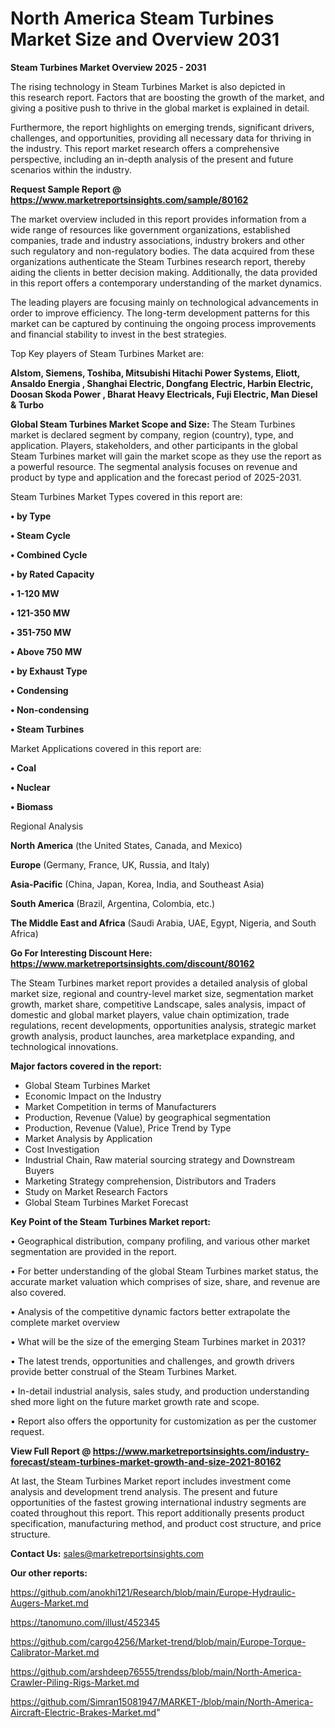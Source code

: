 # North America Steam Turbines Market Size and Overview 2031

<Strong> Steam Turbines Market Overview 2025 - 2031</strong>

The rising technology in Steam Turbines Market is also depicted in this research report. Factors that are boosting the growth of the market, and giving a positive push to thrive in the global market is explained in detail.

Furthermore, the report highlights on emerging trends, significant drivers, challenges, and opportunities, providing all necessary data for thriving in the industry. This report market research offers a comprehensive perspective, including an in-depth analysis of the present and future scenarios within the industry.

<strong>Request Sample Report @ <a href=https://www.marketreportsinsights.com/sample/80162>https://www.marketreportsinsights.com/sample/80162</a></strong>

The market overview included in this report provides information from a wide range of resources like government organizations, established companies, trade and industry associations, industry brokers and other such regulatory and non-regulatory bodies. The data acquired from these organizations authenticate the Steam Turbines research report, thereby aiding the clients in better decision making. Additionally, the data provided in this report offers a contemporary understanding of the market dynamics.

The leading players are focusing mainly on technological advancements in order to improve efficiency. The long-term development patterns for this market can be captured by continuing the ongoing process improvements and financial stability to invest in the best strategies.

Top Key players of Steam Turbines Market are:

<strong>Alstom, Siemens, Toshiba, Mitsubishi Hitachi Power Systems, Eliott, Ansaldo Energia , Shanghai Electric, Dongfang Electric, Harbin Electric, Doosan Skoda Power , Bharat Heavy Electricals, Fuji Electric, Man Diesel & Turbo</strong>

<strong><b>Global Steam Turbines Market Scope and Size:</b></strong>
The Steam Turbines market is declared segment by company, region (country), type, and application. Players, stakeholders, and other participants in the global Steam Turbines market will gain the market scope as they use the report as a powerful resource. The segmental analysis focuses on revenue and product by type and application and the forecast period of 2025-2031.

Steam Turbines Market Types covered in this report are:

<strong>• by Type

• Steam Cycle

• Combined Cycle

• by Rated Capacity

• 1-120 MW

• 121-350 MW

• 351-750 MW

• Above 750 MW

• by Exhaust Type

• Condensing

• Non-condensing

• Steam Turbines</strong>

Market Applications covered in this report are:

<strong>• Coal

• Nuclear

• Biomass</strong> 

Regional Analysis

<strong>North America</strong> (the United States, Canada, and Mexico)

<strong>Europe</strong> (Germany, France, UK, Russia, and Italy)

<strong>Asia-Pacific</strong> (China, Japan, Korea, India, and Southeast Asia)

<strong>South America</strong> (Brazil, Argentina, Colombia, etc.)

<strong>The Middle East and Africa</strong> (Saudi Arabia, UAE, Egypt, Nigeria, and South Africa)

<strong>Go For Interesting Discount Here: <a href=https://www.marketreportsinsights.com/discount/80162>https://www.marketreportsinsights.com/discount/80162</a></strong>

The Steam Turbines market report provides a detailed analysis of global market size, regional and country-level market size, segmentation market growth, market share, competitive Landscape, sales analysis, impact of domestic and global market players, value chain optimization, trade regulations, recent developments, opportunities analysis, strategic market growth analysis, product launches, area marketplace expanding, and technological innovations.

<strong><b>Major factors covered in the report:</b></strong>
<ul>
  <li>Global Steam Turbines Market </li>
  <li>Economic Impact on the Industry</li>
  <li>Market Competition in terms of Manufacturers</li>
  <li>Production, Revenue (Value) by geographical segmentation</li>
  <li>Production, Revenue (Value), Price Trend by Type</li>
  <li>Market Analysis by Application</li>
  <li>Cost Investigation</li>
  <li>Industrial Chain, Raw material sourcing strategy and Downstream Buyers</li>
  <li>Marketing Strategy comprehension, Distributors and Traders</li>
  <li>Study on Market Research Factors</li>
  <li>Global Steam Turbines Market Forecast</li>
</ul>

<strong><b>Key Point of the Steam Turbines Market report:</b></strong>

• Geographical distribution, company profiling, and various other market segmentation are provided in the report.

• For better understanding of the global Steam Turbines market status, the accurate market valuation which comprises of size, share, and revenue are also covered.

• Analysis of the competitive dynamic factors better extrapolate the complete market overview

• What will be the size of the emerging Steam Turbines market in 2031?

• The latest trends, opportunities and challenges, and growth drivers provide better construal of the Steam Turbines Market.

• In-detail industrial analysis, sales study, and production understanding shed more light on the future market growth rate and scope.

• Report also offers the opportunity for customization as per the customer request.

<strong><b>View Full Report @ <a href=https://www.marketreportsinsights.com/industry-forecast/steam-turbines-market-growth-and-size-2021-80162>https://www.marketreportsinsights.com/industry-forecast/steam-turbines-market-growth-and-size-2021-80162</a></b></strong>


At last, the Steam Turbines Market report includes investment come analysis and development trend analysis. The present and future opportunities of the fastest growing international industry segments are coated throughout this report. This report additionally presents product specification, manufacturing method, and product cost structure, and price structure.

<strong>Contact Us:</strong>
sales@marketreportsinsights.com

<strong>Our other reports:</strong>

<a href=https://github.com/anokhi121/Research/blob/main/Europe-Hydraulic-Augers-Market.md>https://github.com/anokhi121/Research/blob/main/Europe-Hydraulic-Augers-Market.md</a>

<a href=https://tanomuno.com/illust/452345>https://tanomuno.com/illust/452345</a>

<a href=https://github.com/cargo4256/Market-trend/blob/main/Europe-Torque-Calibrator-Market.md>https://github.com/cargo4256/Market-trend/blob/main/Europe-Torque-Calibrator-Market.md</a>

<a href=https://github.com/arshdeep76555/trendss/blob/main/North-America-Crawler-Piling-Rigs-Market.md>https://github.com/arshdeep76555/trendss/blob/main/North-America-Crawler-Piling-Rigs-Market.md</a>

<a href=https://github.com/Simran15081947/MARKET-/blob/main/North-America-Aircraft-Electric-Brakes-Market.md>https://github.com/Simran15081947/MARKET-/blob/main/North-America-Aircraft-Electric-Brakes-Market.md</a>"

